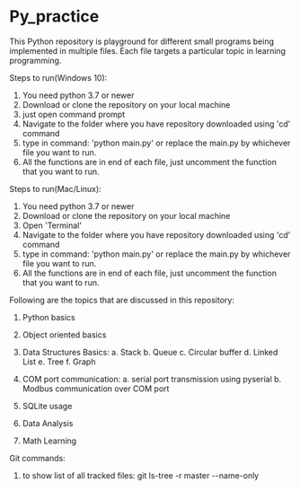 # Py_practice
This Python repository is playground for different small programs being implemented in multiple files. Each file targets a particular topic in learning programming.  

Steps to run(Windows 10):
1. You need python 3.7 or newer
2. Download or clone the repository on your local machine
2. just open command prompt
3. Navigate to the folder where you have repository downloaded using 'cd' command
4. type in command: 'python main.py' or replace the main.py by whichever file you want to run.
5. All the functions are in end of each file, just uncomment the function that you want to run.

Steps to run(Mac/Linux):
1. You need python 3.7 or newer
2. Download or clone the repository on your local machine
2. Open 'Terminal'
3. Navigate to the folder where you have repository downloaded using 'cd' command
4. type in command: 'python main.py' or replace the main.py by whichever file you want to run.
5. All the functions are in end of each file, just uncomment the function that you want to run.

Following are the topics that are discussed in this repository:
1. Python basics
2. Object oriented basics
3. Data Structures Basics: 
    a. Stack 
    b. Queue
    c. Circular buffer
    d. Linked List
    e. Tree
    f. Graph

4. COM port communication:
    a. serial port transmission using pyserial
    b. Modbus communication over COM port
    
5. SQLite usage
6. Data Analysis
7. Math Learning


Git commands:
1. to show list of all tracked files: git ls-tree -r master --name-only
